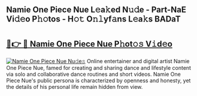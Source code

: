 ## Namie One Piece Nue L𝚎a𝚔ed N𝚞𝚍e - Part-NaE Vi𝚍𝚎o P𝚑𝚘tos - H𝚘𝚝 O𝚗𝚕yf𝚊ns L𝚎a𝚔s BADaT

# <h2><a href="http://kf8g4b.oniu.top/?m=Namie+One+Piece+Nue">🔗👉 🔴 Namie One Piece Nue P𝚑ot𝚘𝚜 V𝚒d𝚎o</a></h2>

[![Namie One Piece Nue Nu𝚍e𝚜](https://i.imgur.com/0qMVB7G.gif)](http://kf8g4b.oniu.top/?m=Namie+One+Piece+Nue)
Online entertainer and digital artist Namie One Piece Nue, famed for creating and sharing dance and lifestyle content via solo and collaborative dance routines and short videos. Namie One Piece Nue's public persona is characterized by openness and honesty, yet the details of his personal life remain hidden from view.  
